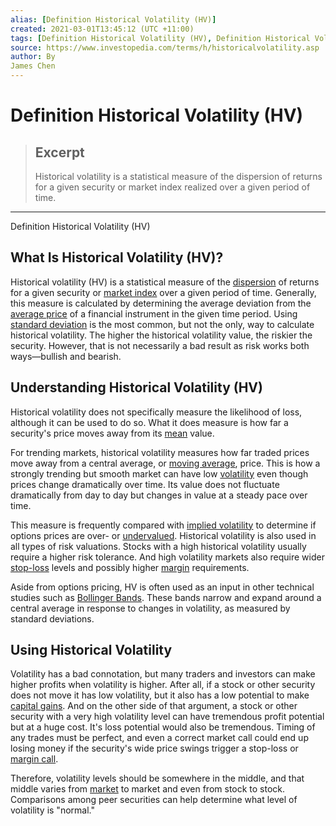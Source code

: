 ```yaml
---
alias: [Definition Historical Volatility (HV)]
created: 2021-03-01T13:45:12 (UTC +11:00)
tags: [Definition Historical Volatility (HV), Definition Historical Volatility (HV)]
source: https://www.investopedia.com/terms/h/historicalvolatility.asp
author: By
James Chen
---
```


# Definition Historical Volatility (HV)

> ## Excerpt
> Historical volatility is a statistical measure of the dispersion of returns for a given security or market index realized over a given period of time.

---

Definition Historical Volatility (HV)
## What Is Historical Volatility (HV)?

Historical volatility (HV) is a statistical measure of the [dispersion](https://www.investopedia.com/terms/d/dispersion.asp) of returns for a given security or [market index](https://www.investopedia.com/terms/m/marketindex.asp) over a given period of time. Generally, this measure is calculated by determining the average deviation from the [average price](https://www.investopedia.com/terms/a/averageprice.asp) of a financial instrument in the given time period. Using [standard deviation](https://www.investopedia.com/terms/s/standarddeviation.asp) is the most common, but not the only, way to calculate historical volatility. The higher the historical volatility value, the riskier the security. However, that is not necessarily a bad result as risk works both ways—bullish and bearish.

## Understanding Historical Volatility (HV)

Historical volatility does not specifically measure the likelihood of loss, although it can be used to do so. What it does measure is how far a security's price moves away from its [mean](https://www.investopedia.com/terms/m/mean.asp) value.

For trending markets, historical volatility measures how far traded prices move away from a central average, or [moving average](https://www.investopedia.com/terms/m/movingaverage.asp), price. This is how a strongly trending but smooth market can have low [volatility](https://www.investopedia.com/terms/v/volatility.asp) even though prices change dramatically over time. Its value does not fluctuate dramatically from day to day but changes in value at a steady pace over time.

This measure is frequently compared with [implied volatility](https://www.investopedia.com/articles/investing-strategy/071616/implied-vs-historical-volatility-main-differences.asp) to determine if options prices are over- or [undervalued](https://www.investopedia.com/terms/u/undervalued.asp). Historical volatility is also used in all types of risk valuations. Stocks with a high historical volatility usually require a higher risk tolerance. And high volatility markets also require wider [stop-loss](https://www.investopedia.com/terms/s/stop-lossorder.asp) levels and possibly higher [margin](https://www.investopedia.com/terms/m/margin.asp) requirements.

Aside from options pricing, HV is often used as an input in other technical studies such as [Bollinger Bands](https://www.investopedia.com/terms/b/bollingerbands.asp). These bands narrow and expand around a central average in response to changes in volatility, as measured by standard deviations.

## Using Historical Volatility

Volatility has a bad connotation, but many traders and investors can make higher profits when volatility is higher. After all, if a stock or other security does not move it has low volatility, but it also has a low potential to make [capital gains](https://www.investopedia.com/terms/c/capitalgain.asp). And on the other side of that argument, a stock or other security with a very high volatility level can have tremendous profit potential but at a huge cost. It's loss potential would also be tremendous. Timing of any trades must be perfect, and even a correct market call could end up losing money if the security's wide price swings trigger a stop-loss or [margin call](https://www.investopedia.com/terms/m/margincall.asp).

Therefore, volatility levels should be somewhere in the middle, and that middle varies from [market](https://www.investopedia.com/terms/m/market.asp) to market and even from stock to stock. Comparisons among peer securities can help determine what level of volatility is "normal."

